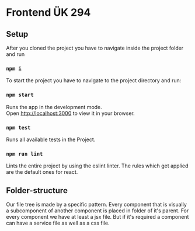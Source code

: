 # Frontend ÜK 294

## Setup
After you cloned the project you have to navigate inside the project folder and run 

### `npm i`
To start the project you have to navigate to the project  directory and run:

### `npm start`

Runs the app in the development mode.\
Open [http://localhost:3000](http://localhost:3000) to view it in your browser.


### `npm test`
Runs all available tests in the Project.

### `npm run lint`
Lints the entire project by using the eslint linter.
The rules which get applied are the default ones for react.

## Folder-structure
Our file tree is made by a specific pattern. 
Every component that is visually a subcomponent of another component is placed in folder of it's parent.
For every component we have at least a jsx file. But if it's required a component can have a service file as well as a css file. 